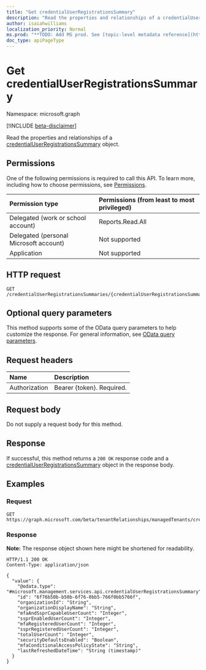 ```yaml
---
title: "Get credentialUserRegistrationsSummary"
description: "Read the properties and relationships of a credentialUserRegistrationsSummary object."
author: isaiahwilliams
localization_priority: Normal
ms.prod: "**TODO: Add MS prod. See [topic-level metadata reference](https://msgo.azurewebsites.net/add/document/guidelines/metadata.html#topic-level-metadata)**"
doc_type: apiPageType
---
```


# Get credentialUserRegistrationsSummary
Namespace: microsoft.graph

[!INCLUDE [beta-disclaimer](../../includes/beta-disclaimer.md)]

Read the properties and relationships of a [credentialUserRegistrationsSummary](../resources/credentialuserregistrationssummary.md) object.

## Permissions
One of the following permissions is required to call this API. To learn more, including how to choose permissions, see [Permissions](/graph/permissions-reference).

|Permission type|Permissions (from least to most privileged)|
|:---|:---|
|Delegated (work or school account)|Reports.Read.All|
|Delegated (personal Microsoft account)|Not supported|
|Application|Not supported|

## HTTP request

<!-- {
  "blockType": "ignored"
}
-->
``` http
GET /credentialUserRegistrationsSummaries/{credentialUserRegistrationsSummariesId}
```

## Optional query parameters
This method supports some of the OData query parameters to help customize the response. For general information, see [OData query parameters](/graph/query-parameters).

## Request headers
|Name|Description|
|:---|:---|
|Authorization|Bearer {token}. Required.|

## Request body
Do not supply a request body for this method.

## Response

If successful, this method returns a `200 OK` response code and a [credentialUserRegistrationsSummary](../resources/credentialuserregistrationssummary.md) object in the response body.

## Examples

### Request
<!-- {
  "blockType": "request",
  "name": "get_credentialuserregistrationssummary"
}
-->
``` http
GET https://graph.microsoft.com/beta/tenantRelationships/managedTenants/credentialUserRegistrationsSummaries/{credentialUserRegistrationsSummariesId}
```


### Response
**Note:** The response object shown here might be shortened for readability.
<!-- {
  "blockType": "response",
  "truncated": true,
  "@odata.type": "microsoft.management.services.api.credentialUserRegistrationsSummary"
}
-->
``` http
HTTP/1.1 200 OK
Content-Type: application/json

{
  "value": {
    "@odata.type": "#microsoft.management.services.api.credentialUserRegistrationsSummary",
    "id": "6f76b50b-b50b-6f76-0bb5-766f0bb5766f",
    "organizationId": "String",
    "organizationDisplayName": "String",
    "mfaAndSsprCapableUserCount": "Integer",
    "ssprEnabledUserCount": "Integer",
    "mfaRegisteredUserCount": "Integer",
    "ssprRegisteredUserCount": "Integer",
    "totalUserCount": "Integer",
    "securityDefaultsEnabled": "Boolean",
    "mfaConditionalAccessPolicyState": "String",
    "lastRefreshedDateTime": "String (timestamp)"
  }
}
```

